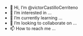 - 👋 Hi, I’m @victorCastilloCerriteno
- 👀 I’m interested in ...
- 🌱 I’m currently learning ...
- 💞️ I’m looking to collaborate on ...
- 📫 How to reach me ...

<!---
victorCastilloCerriteno/victorCastilloCerriteno is a ✨ special ✨ repository because its `README.md` (this file) appears on your GitHub profile.
You can click the Preview link to take a look at your changes.
--->
